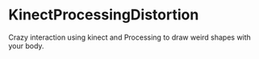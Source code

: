 # KinectProcessingDistortion
Crazy interaction using kinect and Processing to draw weird shapes with your body.
